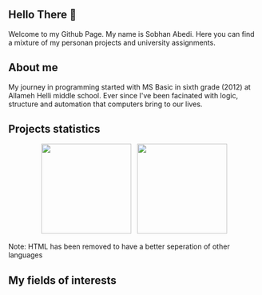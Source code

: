## Hello There 👋
Welcome to my Github Page. My name is Sobhan Abedi.
Here you can find a mixture of my personan projects and university assignments.

## About me
My journey in programming started with MS Basic in sixth grade (2012) at Allameh Helli middle school. Ever since I've been facinated with logic, structure and automation that computers bring to our lives.

## Projects statistics
<p align="center">
  <img height="180em" src="https://github-readme-stats-sobhanabedis-projects.vercel.app/api?username=SobhanAbedi&show_icons=true&theme=algolia&include_all_commits=true&count_private=true"/>
  &nbsp;
  <img height="180em" src="https://github-readme-stats-sobhanabedis-projects.vercel.app/api/top-langs/?username=SobhanAbedi&layout=compact&langs_count=8&hide=html&theme=algolia"/>
</p>
Note: HTML has been removed to have a better seperation of other languages

## My fields of interests

<!--
**SobhanAbedi/SobhanAbedi** is a ✨ _special_ ✨ repository because its `README.md` (this file) appears on your GitHub profile.

Here are some ideas to get you started:

- 🔭 I’m currently working on ...
- 🌱 I’m currently learning ...
- 👯 I’m looking to collaborate on ...
- 🤔 I’m looking for help with ...
- 💬 Ask me about ...
- 📫 How to reach me: ...
- 😄 Pronouns: ...
- ⚡ Fun fact: ...
-->
